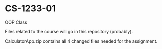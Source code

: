 # CS-1233-01
OOP Class

Files related to the course will go in this repository (probably).

CalculatorApp.zip contains all 4 changed files needed for the assignment.
